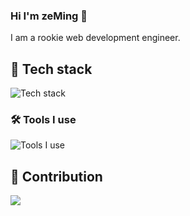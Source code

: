 ### Hi I'm zeMing 👋

I am a rookie web development engineer.

## 🔭 Tech stack

![Tech stack](https://skillicons.dev/icons?i=js,ts,nodejs,react,vue,pinia,py,nginx,mysql)

### 🛠 Tools I use

![Tools I use](https://skillicons.dev/icons?i=npm,pnpm,deno,vite,github,discord,gitlab)

## 🚀 Contribution
<a href="https://github.com/anuraghazra/github-readme-stats">
  <picture>
  <source
    srcset="https://github-readme-stats.vercel.app/api?username=zeMinng&show_icons=true&theme=dark&locale=cn"
    media="(prefers-color-scheme: dark)"
  />
  <source
    srcset="https://github-readme-stats.vercel.app/api?username=zeMinng&show_icons=true&locale=cn"
    media="(prefers-color-scheme: light), (prefers-color-scheme: no-preference)"
  />
  <img src="https://github-readme-stats.vercel.app/api?username=zeMinng&show_icons=true&locale=cn"/>
</picture>
</a>
<!-- <a href="https://github.com/anuraghazra/convoychat">
    <img src="https://github-readme-stats.vercel.app/api/top-langs/?username=zeMinng" height="100%" />
</a> -->
